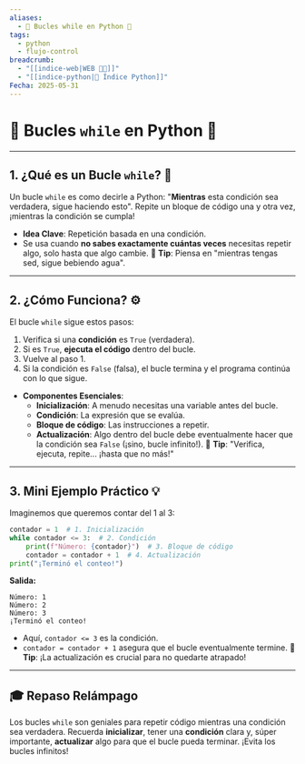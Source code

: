 ```yaml
---
aliases:
  - 🐍 Bucles while en Python 🐍
tags:
  - python
  - flujo-control
breadcrumb:
  - "[[indice-web|WEB 🔗📝]]"
  - "[[indice-python|🐍 Índice Python]]"
Fecha: 2025-05-31
---
```

# 🐍 Bucles `while` en Python 🐍
---
## 1. ¿Qué es un Bucle `while`? 🤔
Un bucle `while` es como decirle a Python: "**Mientras** esta condición sea verdadera, sigue haciendo esto". Repite un bloque de código una y otra vez, ¡mientras la condición se cumpla!
- **Idea Clave**: Repetición basada en una condición.
- Se usa cuando **no sabes exactamente cuántas veces** necesitas repetir algo, solo hasta que algo cambie.
📌 **Tip**: Piensa en "mientras tengas sed, sigue bebiendo agua".
---
## 2. ¿Cómo Funciona? ⚙️
El bucle `while` sigue estos pasos:
1. Verifica si una **condición** es `True` (verdadera).
2. Si es `True`, **ejecuta el código** dentro del bucle.
3. Vuelve al paso 1.
4. Si la condición es `False` (falsa), el bucle termina y el programa continúa con lo que sigue.
- **Componentes Esenciales**:
    - **Inicialización**: A menudo necesitas una variable antes del bucle.
    - **Condición**: La expresión que se evalúa.
    - **Bloque de código**: Las instrucciones a repetir.
    - **Actualización**: Algo dentro del bucle debe eventualmente hacer que la condición sea `False` (¡sino, bucle infinito!).
🧠 **Tip**: "Verifica, ejecuta, repite... ¡hasta que no más!"
---
## 3. Mini Ejemplo Práctico 💡
Imaginemos que queremos contar del 1 al 3:
```python
contador = 1  # 1. Inicialización
while contador <= 3:  # 2. Condición
    print(f"Número: {contador}")  # 3. Bloque de código
    contador = contador + 1  # 4. Actualización
print("¡Terminó el conteo!")
```
**Salida:**
```
Número: 1
Número: 2
Número: 3
¡Terminó el conteo!
```
- Aquí, `contador <= 3` es la condición.
- `contador = contador + 1` asegura que el bucle eventualmente termine.
📘 **Tip**: ¡La actualización es crucial para no quedarte atrapado!
---
## 🎓 Repaso Relámpago

Los bucles `while` son geniales para repetir código mientras una condición sea verdadera. Recuerda **inicializar**, tener una **condición** clara y, súper importante, **actualizar** algo para que el bucle pueda terminar. ¡Evita los bucles infinitos!